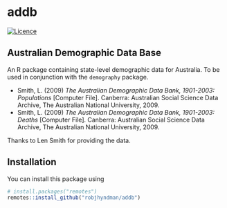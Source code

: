 # addb

[![Licence](https://img.shields.io/badge/licence-GPL--2-blue.svg)](https://www.gnu.org/licenses/gpl-2.0.en.html)


## Australian Demographic Data Base

An R package containing state-level demographic data for Australia.
To be used in conjunction with the `demography` package.

  * Smith, L. (2009) _The Australian Demographic Data Bank, 1901-2003: Populations_ [Computer File]. Canberra: Australian Social Science Data Archive, The Australian National University, 2009.
  * Smith, L. (2009) _The Australian Demographic Data Bank, 1901-2003: Deaths_ [Computer File]. Canberra: Australian Social Science Data Archive, The Australian National University, 2009.

Thanks to Len Smith for providing the data.


## Installation

You can install this package using

``` r
# install.packages("remotes")
remotes::install_github("robjhyndman/addb")
```
